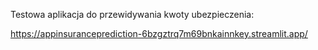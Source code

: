 Testowa aplikacja do przewidywania kwoty ubezpieczenia: 

https://appinsuranceprediction-6bzgztrq7m69bnkainnkey.streamlit.app/